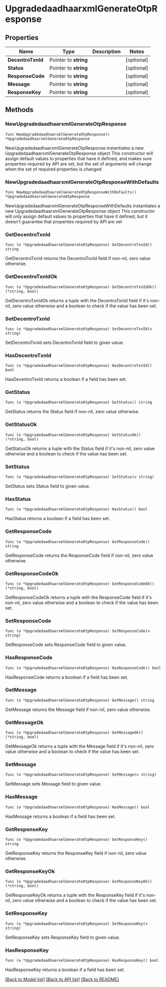 # UpgradedaadhaarxmlGenerateOtpResponse

## Properties

Name | Type | Description | Notes
------------ | ------------- | ------------- | -------------
**DecentroTxnId** | Pointer to **string** |  | [optional] 
**Status** | Pointer to **string** |  | [optional] 
**ResponseCode** | Pointer to **string** |  | [optional] 
**Message** | Pointer to **string** |  | [optional] 
**ResponseKey** | Pointer to **string** |  | [optional] 

## Methods

### NewUpgradedaadhaarxmlGenerateOtpResponse

`func NewUpgradedaadhaarxmlGenerateOtpResponse() *UpgradedaadhaarxmlGenerateOtpResponse`

NewUpgradedaadhaarxmlGenerateOtpResponse instantiates a new UpgradedaadhaarxmlGenerateOtpResponse object
This constructor will assign default values to properties that have it defined,
and makes sure properties required by API are set, but the set of arguments
will change when the set of required properties is changed

### NewUpgradedaadhaarxmlGenerateOtpResponseWithDefaults

`func NewUpgradedaadhaarxmlGenerateOtpResponseWithDefaults() *UpgradedaadhaarxmlGenerateOtpResponse`

NewUpgradedaadhaarxmlGenerateOtpResponseWithDefaults instantiates a new UpgradedaadhaarxmlGenerateOtpResponse object
This constructor will only assign default values to properties that have it defined,
but it doesn't guarantee that properties required by API are set

### GetDecentroTxnId

`func (o *UpgradedaadhaarxmlGenerateOtpResponse) GetDecentroTxnId() string`

GetDecentroTxnId returns the DecentroTxnId field if non-nil, zero value otherwise.

### GetDecentroTxnIdOk

`func (o *UpgradedaadhaarxmlGenerateOtpResponse) GetDecentroTxnIdOk() (*string, bool)`

GetDecentroTxnIdOk returns a tuple with the DecentroTxnId field if it's non-nil, zero value otherwise
and a boolean to check if the value has been set.

### SetDecentroTxnId

`func (o *UpgradedaadhaarxmlGenerateOtpResponse) SetDecentroTxnId(v string)`

SetDecentroTxnId sets DecentroTxnId field to given value.

### HasDecentroTxnId

`func (o *UpgradedaadhaarxmlGenerateOtpResponse) HasDecentroTxnId() bool`

HasDecentroTxnId returns a boolean if a field has been set.

### GetStatus

`func (o *UpgradedaadhaarxmlGenerateOtpResponse) GetStatus() string`

GetStatus returns the Status field if non-nil, zero value otherwise.

### GetStatusOk

`func (o *UpgradedaadhaarxmlGenerateOtpResponse) GetStatusOk() (*string, bool)`

GetStatusOk returns a tuple with the Status field if it's non-nil, zero value otherwise
and a boolean to check if the value has been set.

### SetStatus

`func (o *UpgradedaadhaarxmlGenerateOtpResponse) SetStatus(v string)`

SetStatus sets Status field to given value.

### HasStatus

`func (o *UpgradedaadhaarxmlGenerateOtpResponse) HasStatus() bool`

HasStatus returns a boolean if a field has been set.

### GetResponseCode

`func (o *UpgradedaadhaarxmlGenerateOtpResponse) GetResponseCode() string`

GetResponseCode returns the ResponseCode field if non-nil, zero value otherwise.

### GetResponseCodeOk

`func (o *UpgradedaadhaarxmlGenerateOtpResponse) GetResponseCodeOk() (*string, bool)`

GetResponseCodeOk returns a tuple with the ResponseCode field if it's non-nil, zero value otherwise
and a boolean to check if the value has been set.

### SetResponseCode

`func (o *UpgradedaadhaarxmlGenerateOtpResponse) SetResponseCode(v string)`

SetResponseCode sets ResponseCode field to given value.

### HasResponseCode

`func (o *UpgradedaadhaarxmlGenerateOtpResponse) HasResponseCode() bool`

HasResponseCode returns a boolean if a field has been set.

### GetMessage

`func (o *UpgradedaadhaarxmlGenerateOtpResponse) GetMessage() string`

GetMessage returns the Message field if non-nil, zero value otherwise.

### GetMessageOk

`func (o *UpgradedaadhaarxmlGenerateOtpResponse) GetMessageOk() (*string, bool)`

GetMessageOk returns a tuple with the Message field if it's non-nil, zero value otherwise
and a boolean to check if the value has been set.

### SetMessage

`func (o *UpgradedaadhaarxmlGenerateOtpResponse) SetMessage(v string)`

SetMessage sets Message field to given value.

### HasMessage

`func (o *UpgradedaadhaarxmlGenerateOtpResponse) HasMessage() bool`

HasMessage returns a boolean if a field has been set.

### GetResponseKey

`func (o *UpgradedaadhaarxmlGenerateOtpResponse) GetResponseKey() string`

GetResponseKey returns the ResponseKey field if non-nil, zero value otherwise.

### GetResponseKeyOk

`func (o *UpgradedaadhaarxmlGenerateOtpResponse) GetResponseKeyOk() (*string, bool)`

GetResponseKeyOk returns a tuple with the ResponseKey field if it's non-nil, zero value otherwise
and a boolean to check if the value has been set.

### SetResponseKey

`func (o *UpgradedaadhaarxmlGenerateOtpResponse) SetResponseKey(v string)`

SetResponseKey sets ResponseKey field to given value.

### HasResponseKey

`func (o *UpgradedaadhaarxmlGenerateOtpResponse) HasResponseKey() bool`

HasResponseKey returns a boolean if a field has been set.


[[Back to Model list]](../README.md#documentation-for-models) [[Back to API list]](../README.md#documentation-for-api-endpoints) [[Back to README]](../README.md)


